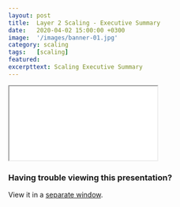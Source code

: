 ```yaml
---
layout: post
title:  Layer 2 Scaling - Executive Summary
date:   2020-04-02 15:00:00 +0300
image:  '/images/banner-01.jpg'
category: scaling
tags:   [scaling]
featured:
excerpttext: Scaling Executive Summary
---
```


<iframe class="tlu-iframe" src="/images/scaling/executive-summary/PITCHME.html"></iframe>

### Having trouble viewing this presentation?

View it in a [separate window](/images/scaling/executive-summary/PITCHME.html).
